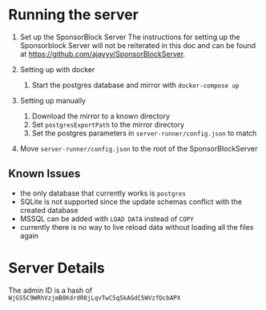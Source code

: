 # Running the server
1. Set up the SponsorBlock Server
The instructions for setting up the Sponsorblock Server will not be reiterated in this doc and can be found at https://github.com/ajayyy/SponsorBlockServer.

1. Setting up with docker
    1. Start the postgres database and mirror with `docker-compose up`
2. Setting up manually
    1. Download the mirror to a known directory
    2. Set `postgresExportPath` to the mirror directory
    3. Set the postgres parameters in `server-runner/config.json` to match
3. Move `server-runner/config.json` to the root of the SponsorBlockServer

## Known Issues
- the only database that currently works is `postgres`
- SQLite is not supported since the update schemas conflict with the created database
- MSSQL can be added with `LOAD DATA` instead of `COPY`
- currently there is no way to live reload data without loading all the files again

# Server Details
The admin ID is a hash of `WjGS5C9WRhVzjmB8KdrdR8jLqvTwC5q5kAGdC5WVzfDcbAPX`
